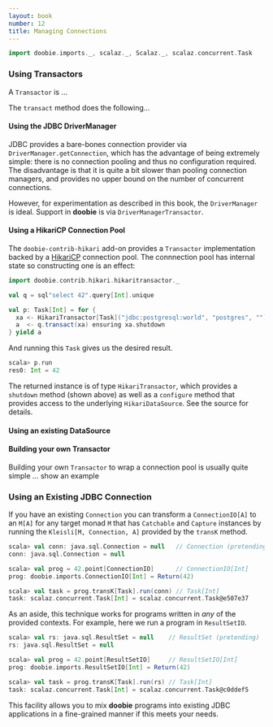 ```yaml
---
layout: book
number: 12
title: Managing Connections
---
```




```scala
import doobie.imports._, scalaz._, Scalaz._, scalaz.concurrent.Task
```

### Using Transactors

A `Transactor` is ...

The `transact` method does the following...



#### Using the JDBC DriverManager

JDBC provides a bare-bones connection provider via `DriverManager.getConnection`, which has the advantage of being extremely simple: there is no connection pooling and thus no configuration required. The disadvantage is that it is quite a bit slower than pooling connection managers, and provides no upper bound on the number of concurrent connections.

However, for experimentation as described in this book, the `DriverManager` is ideal. Support in **doobie** is via `DriverManagerTransactor`.



#### Using a HikariCP Connection Pool

The `doobie-contrib-hikari` add-on provides a `Transactor` implementation backed by a [HikariCP](https://github.com/brettwooldridge/HikariCP) connection pool. The connnection pool has internal state so constructing one is an effect:

```scala
import doobie.contrib.hikari.hikaritransactor._

val q = sql"select 42".query[Int].unique

val p: Task[Int] = for {
  xa <- HikariTransactor[Task]("jdbc:postgresql:world", "postgres", "")
  a  <- q.transact(xa) ensuring xa.shutdown
} yield a
```

And running this `Task` gives us the desired result.

```scala
scala> p.run
res0: Int = 42
```

The returned instance is of type `HikariTransactor`, which provides a `shutdown` method (shown above) as well as a `configure` method that provides access to the underlying `HikariDataSource`. See the source for details.


#### Using an existing DataSource



#### Building your own Transactor

Building your own `Transactor` to wrap a connection pool is usually quite simple ... show an example


### Using an Existing JDBC Connection

If you have an existing `Connection` you can transform a `ConnectionIO[A]` to an `M[A]` for any target monad `M` that has `Catchable` and `Capture` instances by running the `Kleisli[M, Connection, A]` provided by the `transK` method.

```scala
scala> val conn: java.sql.Connection = null   // Connection (pretending)
conn: java.sql.Connection = null

scala> val prog = 42.point[ConnectionIO]      // ConnectionIO[Int]
prog: doobie.imports.ConnectionIO[Int] = Return(42)

scala> val task = prog.transK[Task].run(conn) // Task[Int]
task: scalaz.concurrent.Task[Int] = scalaz.concurrent.Task@e507e37
```

As an aside, this technique works for programs written in *any* of the provided contexts. For example, here we run a program in `ResultSetIO`.

```scala
scala> val rs: java.sql.ResultSet = null    // ResultSet (pretending)
rs: java.sql.ResultSet = null

scala> val prog = 42.point[ResultSetIO]     // ResultSetIO[Int]
prog: doobie.imports.ResultSetIO[Int] = Return(42)

scala> val task = prog.transK[Task].run(rs) // Task[Int]
task: scalaz.concurrent.Task[Int] = scalaz.concurrent.Task@c0ddef5
```

This facility allows you to mix **doobie** programs into existing JDBC applications in a fine-grained manner if this meets your needs.






